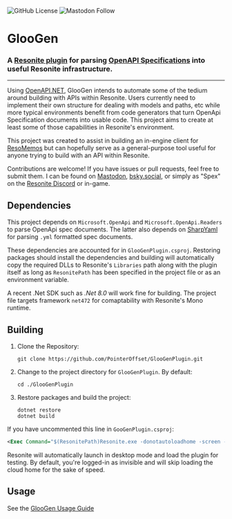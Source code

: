 
![GitHub License](https://img.shields.io/github/license/PointerOffset/GlooGenPlugin)
![Mastodon Follow](https://img.shields.io/mastodon/follow/112611043461924895?domain=https%3A%2F%2Fcyberfurz.social&style=social)

# GlooGen
### A [Resonite plugin](https://wiki.resonite.com/Plugins) for parsing [OpenAPI Specifications](https://spec.openapis.org/oas/latest.html) into useful Resonite infrastructure.
---
Using [OpenAPI.NET](https://github.com/microsoft/OpenAPI.NET), GlooGen intends to automate some of the tedium around building with APIs within Resonite. Users currently need to implement their own structure for dealing with models and paths, etc while more typical environments benefit from code generators that turn OpenApi Specification documents into usable code. This project aims to create at least some of those capabilities in Resonite's environment.

This project was created to assist in building an in-engine client for [ResoMemos](https://github.com/PointerOffset/ResoMemos) but can hopefully serve as a general-purpose tool useful for anyone trying to build with an API within Resonite.

Contributions are welcome! If you have issues or pull requests, feel free to submit them. I can be found on [Mastodon](https://cyberfurz.social/@spex), [bsky.social](https://bsky.app/profile/spexcat.bsky.social), or simply as "Spex" on the [Resonite Discord](https://discord.gg/resonite) or in-game.

## Dependencies
This project depends on `Microsoft.OpenApi` and `Microsoft.OpenApi.Readers` to parse OpenApi spec documents. The latter also depends on [SharpYaml](https://github.com/xoofx/SharpYaml) for parsing `.yml` formatted spec documents.

These dependencies are accounted for in `GlooGenPlugin.csproj`. Restoring packages should install the dependencies and building will automatically copy the required DLLs to Resonite's `Libraries` path along with the plugin itself as long as `ResonitePath` has been specified in the project file or as an environment variable.

A recent .Net SDK such as _.Net 8.0_ will work fine for building. The project file targets framework `net472` for comaptability with Resonite's Mono runtime.

## Building

1. Clone the Repository:
    ```
    git clone https://github.com/PointerOffset/GlooGenPlugin.git
    ```
2. Change to the project directory for `GlooGenPlugin`. By default:
   ```
   cd ./GlooGenPlugin
   ```
3. Restore packages and build the project:
   ```
   dotnet restore
   dotnet build
   ```
If you have uncommented this line in `GooGenPlugin.csproj`:
```xml
<Exec Command="$(ResonitePath)Resonite.exe -donotautoloadhome -screen -screen-fullscreen 0 -screen-width 1920 -screen-height 1080 -Invisible -LoadAssembly $(ResonitePath)Libraries/GlooGenPlugin.dll" />
```

Resonite will automatically launch in desktop mode and load the plugin for testing. By default, you're logged-in as invisible and will skip loading the cloud home for the sake of speed.

## Usage
See the [GlooGen Usage Guide](docs/USAGE.md)
